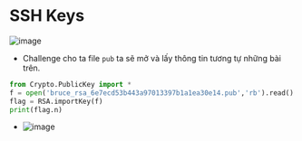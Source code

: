 # SSH Keys
![image](https://github.com/Caycon/CryptoHack/assets/97203151/9cefb503-4074-495c-b7a6-bc56744b41ab)
- Challenge cho ta file `pub` ta sẽ mở và lấy thông tin tương tự những bài trên.
```Python
from Crypto.PublicKey import *
f = open('bruce_rsa_6e7ecd53b443a97013397b1a1ea30e14.pub','rb').read()
flag = RSA.importKey(f)
print(flag.n)
```
- ![image](https://github.com/Caycon/CryptoHack/assets/97203151/e91df536-3506-421a-ad37-3d6f7dc44a20)
